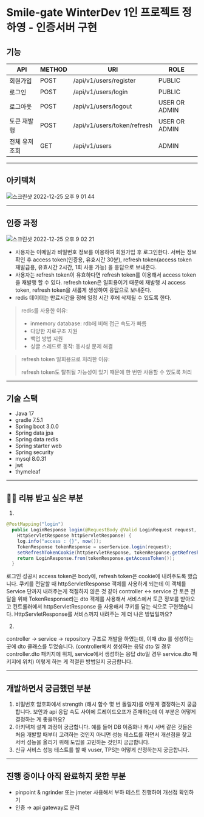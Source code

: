 # Smile-gate WinterDev 1인 프로젝트 정하영 - 인증서버 구현
## 기능

| API | METHOD | URI | ROLE |
| --- | --- | --- | --- |
| 회원가입 | POST | /api/v1/users/register | PUBLIC |
| 로그인 | POST | /api/v1/users/login | PUBLIC |
| 로그아웃 | POST | /api/v1/users/logout | USER OR ADMIN |
| 토큰 재발행 | POST | /api/v1/users/token/refresh | USER OR ADMIN |
| 전체 유저 조회 | GET | /api/v1/users | ADMIN |


---
## 아키텍처
![스크린샷 2022-12-25 오후 9 01 44](https://user-images.githubusercontent.com/60775067/209467120-48ba283f-73b8-4836-89d7-8d2b81d6d65e.png)


---

## 인증 과정
![스크린샷 2022-12-25 오후 9 02 21](https://user-images.githubusercontent.com/60775067/209467133-56707907-35f2-4c0d-b68c-d8c653c28c6e.png)


- 사용자는 이메일과 비밀번호 정보를 이용하여 회원가입 후 로그인한다. 서버는 정보 확인 후 access token(인증용, 유효시간 30분), refresh token(access token 재발급용, 유효시간 2시간, 1회 사용 가능) 을 응답으로 보내준다.
- 사용자는 refresh token이 유효하다면 refresh token를 이용해서 access token을 재발행 할 수 있다. refresh token은 일회용이기 때문에 재발행 시 access token, refresh token을 새롭게 생성하여 응답으로 보내준다.
- redis 데이터는 만료시간을 정해 일정 시간 후에 삭제될 수 있도록 한다.

> redis를 사용한 이유:
> 
> - inmemory database: rdb에 비해 접근 속도가 빠름
> - 다양한 자료구조 지원
> - 백업 방법 지원
> - 싱글 스레드로 동작: 동시성 문제 해결

> 
> 
> 
> refresh token 일회용으로 처리한 이유:
> 
> refresh token도 탈취될 가능성이 있기 때문에 한 번만 사용할 수 있도록 처리
> 

---
## 기술 스택

- Java 17
- gradle 7.5.1
- Spring boot 3.0.0
- Spring data jpa
- Spring data redis
- Spring starter web
- Spring security
- mysql 8.0.31
- jwt
- thymeleaf

---
## 🙋‍♀️ 리뷰 받고 싶은 부분 

1.

```java
@PostMapping("login")
  public LoginResponse login(@RequestBody @Valid LoginRequest request,
    HttpServletResponse httpServletResponse) {
    log.info("access : {}", now());
    TokenResponse tokenResponse = userService.login(request);
    setRefreshTokenCookie(httpServletResponse, tokenResponse.getRefreshToken());
    return LoginResponse.from(tokenResponse.getAccessToken());
  }
```

로그인 성공시 access token은 body에, refresh token은 cookie에 내려주도록 했습니다. 쿠키를 전달할 때 httpServletResponse 객체를 사용하게 되는데 이 객체를 Service 단까지 내려주는게 적절하지 않은 것 같아 controller ↔ service 간 토큰 전달을 위해 TokenResponse라는  dto 객체를 사용해서 서비스에서 토큰 정보를 받아오고 컨트롤러에서 httpServletResponse 을 사용해서 쿠키를 담는 식으로 구현했습니다. HttpServletResponse를 서비스까지 내려주는 게 더 나은 방법일까요?

 2. 

controller → service → repository 구조로 개발을 하였는데, 이때 dto 를 생성하는 곳에 dto 클래스를 두었습니다.  (controller에서 생성하는 응답 dto 일 경우 controller.dto 패키지에 위치, service에서 생성하는 응답 dto일 경우 service.dto 패키지에 위치) 이렇게 하는 게 적절한 방법일지 궁금합니다.

---
## 개발하면서 궁금했던 부분

1. 비밀번호 암호화에서 strength (해시 함수 몇 번 돌릴지)를 어떻게 결정하는지 궁금합니다. 보안과 api 응답 속도 사이에 트레이드오프가 존재하는데 이 부분은 어떻게 결정하는 게 좋을까요?
2. 아키텍처 설계 과정이 궁금합니다. 예를 들어 DB 이중화나 캐시 서버 같은 것들은 처음 개발할 때부터 고려하는 것인지 아니면 성능 테스트를 하면서 개선점을 찾고 서버 성능을 올리기 위해 도입을 고민하는 것인지 궁금합니다.
3. 신규 서비스 성능 테스트를 할 때 vuser, TPS는 어떻게 산정하는지 궁금합니다. 

---
## 진행 중이나 아직 완료하지 못한 부분

- pinpoint & ngrinder 또는 jmeter 사용해서 부하 테스트 진행하여 개선점 확인하기
- 인증 → api gateway로 분리
